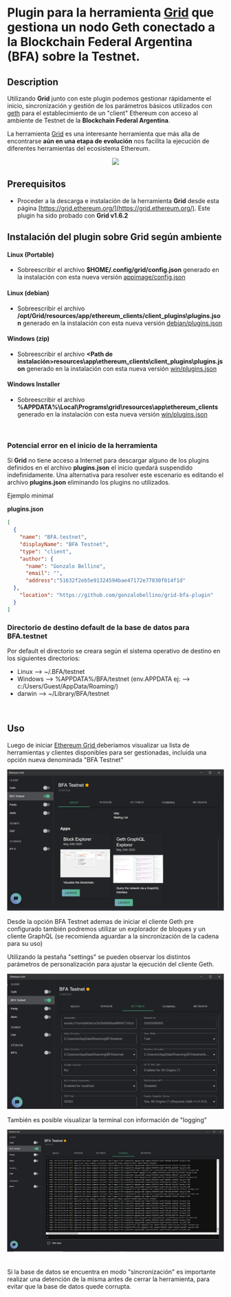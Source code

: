 # Plugin para la herramienta [Grid](https://grid.ethereum.org/) que gestiona un nodo Geth conectado a la Blockchain Federal Argentina (BFA) sobre la Testnet. 

## Description
Utilizando **Grid** junto con este plugin podemos gestionar rápidamente el inicio, sincronización y gestión de los parámetros básicos utilizados con [geth](https://geth.ethereum.org/) para el establecimiento de un "client" Ethereum con acceso al ambiente de Testnet de la **Blockchain Federal Argentina**.

La herramienta [Grid](https://grid.ethereum.org/) es una interesante herramienta que más alla de encontrarse **aún en una etapa de evolución** nos facilita la ejecución de diferentes herramientas del ecosistema Ethereum.

<div align="center">
  <a href="https://youtu.be/v_Fpb-KuHU0"><img src="https://img.youtube.com/vi/v_Fpb-KuHU0/0.jpg"></a>
</div>

## Prerequisitos

- Proceder a la descarga e instalación de la herramienta **Grid** desde esta página [https://grid.ethereum.org/](https://grid.ethereum.org/). Este plugin ha sido probado con **Grid v1.6.2**


## Instalación del plugin sobre Grid según ambiente

#### Linux (Portable)
  - Sobreescribir el archivo **$HOME/.config/grid/config.json** generado en la instalación con esta nueva versión 
  [appimage/config.json](appimage/config.json)

#### Linux (debian)
  - Sobreescribir el archivo **/opt/Grid/resources/app/ethereum_clients/client_plugins\plugins.json** generado en la instalación con esta nueva versión [debian/plugins.json](debian/plugins.json)

#### Windows (zip)
  - Sobreescribir el archivo **<Path de instalación>resources\app\ethereum_clients\client_plugins\plugins.json** generado en la instalación con esta nueva versión [win/plugins.json](win/plugins.json)

#### Windows Installer
  - Sobreescribir el archivo **%APPDATA%\Local\Programs\grid\resources\app\ethereum_clients** generado en la instalación con esta nueva versión [win/plugins.json](win/plugins.json)


<br/>

### Potencial error en el inicio de la herramienta

Si **Grid** no tiene acceso a Internet para descargar alguno de los plugins definidos en el archivo **plugins.json** el inicio quedará suspendido indefinidamente. Una alternativa para resolver este escenario es editando el archivo **plugins.json** eliminando los plugins no utilizados.

Ejemplo minimal

**plugins.json**
~~~json
[
  {
    "name": "BFA.testnet",
    "displayName": "BFA Testnet",
    "type": "client",
    "author": {
      "name": "Gonzalo Bellino",
      "email": "",
      "address":"51632f2eb5e91324594bae47172e77030f014f1d"
  },
    "location": "https://github.com/gonzalobellino/grid-bfa-plugin"
  }
]

~~~

### Directorio de destino default de la base de datos para BFA.testnet

Por default el directorio se creara según el sistema operativo de destino en los siguientes directorios:

 - Linux --> ~/.BFA/testnet
 - Windows --> %APPDATA%/BFA/testnet (env.APPDATA ej: --> c:/Users/Guest/AppData/Roaming/)
 - darwin --> ~/Library/BFA/testnet


<br/>

## Uso

Luego de iniciar [Ethereum Grid ](https://grid.ethereum.org/) deberiamos visualizar ua lista de herramientas y clientes disponibles para ser gestionadas, incluida una opción nueva denominada "BFA Testnet"

![Pantalla principal](bfatestnet.jpg)

Desde la opción BFA Testnet ademas de iniciar el cliente Geth pre configurado también podremos utilizar un explorador de bloques y un cliente GraphQL (se recomienda aguardar a la sincronización de la cadena para su uso)

Utilizando la pestaña "settings" se pueden observar los distintos parámetros de personalización para ajustar la ejecución del cliente Geth.

![Configuración](configuration.jpg)

También es posible visualizar la terminal con información de "logging"

![Logging](terminal.jpg)


Si la base de datos se encuentra en modo "sincronización" es importante realizar una detención de la misma antes de cerrar la herramienta, para evitar que la base de datos quede corrupta.





